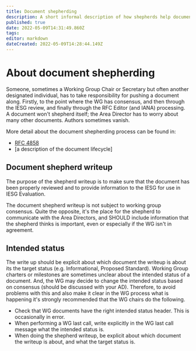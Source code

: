 ```yaml
---
title: Document shepherding
description: A short informal description of how shepherds help documents progress through the working group process.
published: true
date: 2022-05-09T14:31:49.860Z
tags: 
editor: markdown
dateCreated: 2022-05-09T14:28:44.149Z
---
```


# About document shepherding
Someone, sometimes a Working Group Chair or Secretary but often another designated individual, has to take responsibility for pushing a document along. Firstly, to the point where the WG has consensus, and then through the IESG review, and finally through the RFC Editor (and IANA) processing. A document won't shepherd itself; the Area Director has to worry about many other documents. Authors sometimes vanish. 

More detail about the document shepherding process can be found in:
* [RFC 4858](https://www.rfc-editor.org/rfc/rfc4858.html)
* [a description of the document lifecycle]

## Document shepherd writeup

The purpose of the shepherd writeup is to make sure that the document has been properly reviewed and to provide information to the IESG for use in IESG Evaluation.

The document shepherd writeup is not subject to working group consensus. Quite the opposite, it's the place for the shepherd to communicate with the Area Directors, and SHOULD include information that the shepherd thinks is important, even or especially if the WG isn't in agreement.

## Intended status

The write up should be explicit about which document the writeup is about its the target status (e.g. Informational, Proposed Standard). Working Group charters or milestones are sometimes unclear about the intended status of a document. And, the WG may decide to change the intended status based on consensus (should be discussed with your AD). Therefore, to avoid problems with this and also make it clear in the WG process what is happening it's strongly recommended that the WG chairs do the following.

* Check that WG documents have the right intended status header. This is occasionally in error.
* When performing a WG last call, write explicitly in the WG last call message what the intended status is.
* When doing the shepherd writeup, be explicit about which document the writeup is about, and what the target status is.